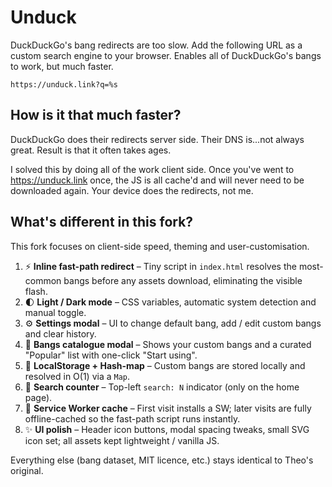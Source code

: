 # Unduck

DuckDuckGo's bang redirects are too slow. Add the following URL as a custom search engine to your browser. Enables all of DuckDuckGo's bangs to work, but much faster.

```
https://unduck.link?q=%s
```

## How is it that much faster?

DuckDuckGo does their redirects server side. Their DNS is...not always great. Result is that it often takes ages.

I solved this by doing all of the work client side. Once you've went to https://unduck.link once, the JS is all cache'd and will never need to be downloaded again. Your device does the redirects, not me.

## What's different in this fork?

This fork focuses on client-side speed, theming and user-customisation.

1. ⚡ **Inline fast-path redirect** – Tiny script in `index.html` resolves the most-common bangs before any assets download, eliminating the visible flash.
2. 🌓 **Light / Dark mode** – CSS variables, automatic system detection and manual toggle.
3. ⚙️ **Settings modal** – UI to change default bang, add / edit custom bangs and clear history.
4. 📑 **Bangs catalogue modal** – Shows your custom bangs and a curated "Popular" list with one-click "Start using".
5. 💾 **LocalStorage + Hash-map** – Custom bangs are stored locally and resolved in O(1) via a `Map`.
6. 🔢 **Search counter** – Top-left `search: N` indicator (only on the home page).
7. 🛟 **Service Worker cache** – First visit installs a SW; later visits are fully offline-cached so the fast-path script runs instantly.
8. ✨ **UI polish** – Header icon buttons, modal spacing tweaks, small SVG icon set; all assets kept lightweight / vanilla JS.

Everything else (bang dataset, MIT licence, etc.) stays identical to Theo's original.
